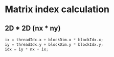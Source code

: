 # Matrix index calculation
## 2D * 2D (nx * ny)
```c
ix = threadIdx.x + blockDim.x * blockIdx.x;
iy = threadIdx.y + blockDim.y * blockIdx.y;
idx = iy * nx + ix;
```